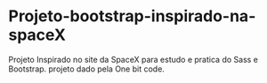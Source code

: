 # Projeto-bootstrap-inspirado-na-spaceX
Projeto Inspirado no site da SpaceX para estudo e pratica do Sass e Bootstrap.
projeto dado pela One bit code.
